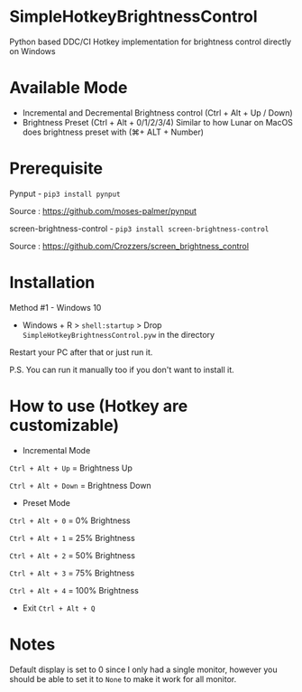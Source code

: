 # SimpleHotkeyBrightnessControl
Python based DDC/CI Hotkey implementation for brightness control directly on Windows

# Available Mode
- Incremental and Decremental Brightness control (Ctrl + Alt + Up / Down)
- Brightness Preset (Ctrl + Alt + 0/1/2/3/4) Similar to how Lunar on MacOS does brightness preset with (⌘+ ALT + Number)

# Prerequisite

Pynput - `pip3 install pynput`

Source : https://github.com/moses-palmer/pynput

screen-brightness-control - `pip3 install screen-brightness-control`

Source : https://github.com/Crozzers/screen_brightness_control


# Installation

Method #1 - Windows 10 
- Windows + R > `shell:startup` > Drop `SimpleHotkeyBrightnessControl.pyw` in the directory

Restart your PC after that or just run it.

P.S. You can run it manually too if you don't want to install it.

# How to use (Hotkey are customizable)

- Incremental Mode

`Ctrl + Alt + Up` = Brightness Up

`Ctrl + Alt + Down` = Brightness Down


- Preset Mode

`Ctrl + Alt + 0` = 0% Brightness

`Ctrl + Alt + 1` = 25% Brightness

`Ctrl + Alt + 2` = 50% Brightness

`Ctrl + Alt + 3` = 75% Brightness

`Ctrl + Alt + 4` = 100% Brightness

- Exit `Ctrl + Alt + Q`

# Notes

Default display is set to 0 since I only had a single monitor, however you should be able to set it to `None` to make it work for all monitor.  
